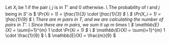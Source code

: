 Let $X_i$ be 1 if the pair ${i,j}$ is in $T$' and 0 otherwise. \\
The probability of $i$ and $j$ being in $S$' is $ \Pr(X*i = 1) = \frac{1}{3} \cdot \frac{1}{3} $ \\
$ \Pr(X_i = 1) = \frac{1}{9} $ \\
There are $m$ pairs in $T$, and we are calculating the number of pairs in $T$'. \\
Since there are $m$ pairs, we sum it up $m$ times \\
$ \mathbb{E}(X) = \sum*{i=1}^{m} 1 \cdot \Pr(X*i = 1) $ \\
$ \mathbb{E}(X) = \sum*{i=1}^{m} 1 \cdot \frac{1}{9} $ \\
$ \mathbb{E}(X) = \frac{m}{9} $
